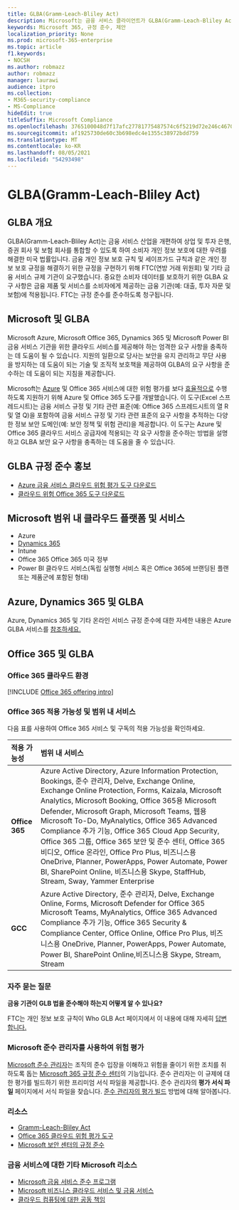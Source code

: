 ```yaml
---
title: GLBA(Gramm-Leach-Bliley Act)
description: Microsoft는 금융 서비스 클라이언트가 GLBA(Gramm-Leach-Bliley Act)의 개인 정보 및 보안 요구 사항을 준수할 수 있습니다.
keywords: Microsoft 365, 규정 준수, 제안
localization_priority: None
ms.prod: microsoft-365-enterprise
ms.topic: article
f1.keywords:
- NOCSH
ms.author: robmazz
author: robmazz
manager: laurawi
audience: itpro
ms.collection:
- M365-security-compliance
- MS-Compliance
hideEdit: true
titleSuffix: Microsoft Compliance
ms.openlocfilehash: 3765100048d7f17afc27781775487574c6f5219d72e246c4670ccbe91f91f307
ms.sourcegitcommit: af1925730de60c3b698edc4e1355c38972bdd759
ms.translationtype: MT
ms.contentlocale: ko-KR
ms.lasthandoff: 08/05/2021
ms.locfileid: "54293498"
---
```

# <a name="gramm-leach-bliley-act-glba"></a>GLBA(Gramm-Leach-Bliley Act)

## <a name="glba-overview"></a>GLBA 개요

GLBA(Gramm-Leach-Bliley Act)는 금융 서비스 산업을 개편하여 상업 및 투자 은행, 증권 회사 및 보험 회사를 통합할 수 있도록 하여 소비자 개인 정보 보호에 대한 우려를 해결한 미국 법률입니다. 금융 개인 정보 보호 규칙 및 세이프가드 규칙과 같은 개인 정보 보호 규정을 해결하기 위한 규정을 구현하기 위해 FTC(연방 거래 위원회) 및 기타 금융 서비스 규제 기관이 요구했습니다. 중요한 소비자 데이터를 보호하기 위한 GLBA 요구 사항은 금융 제품 및 서비스를 소비자에게 제공하는 금융 기관(예: 대출, 투자 자문 및 보험)에 적용됩니다. FTC는 규정 준수를 준수하도록 청구됩니다.

## <a name="microsoft-and-glba"></a>Microsoft 및 GLBA

Microsoft Azure, Microsoft Office 365, Dynamics 365 및 Microsoft Power BI 금융 서비스 기관을 위한 클라우드 서비스를 제공해야 하는 엄격한 요구 사항을 충족하는 데 도움이 될 수 있습니다. 지원의 일환으로 당사는 보안을 유지 관리하고 무단 사용을 방지하는 데 도움이 되는 기술 및 조직적 보호책을 제공하여 GLBA의 요구 사항을 준수하는 데 도움이 되는 지침을 제공합니다.

Microsoft는 [Azure](https://servicetrust.microsoft.com/ViewPage/TrustDocuments?command=Download&downloadType=Document&downloadId=6b218946-c235-4234-9beb-d557e39a3f44&docTab=6d000410-c9e9-11e7-9a91-892aae8839ad_Compliance_Guides) 및 Office 365 서비스에 대한 위험 평가를 보다 [효율적으로](https://servicetrust.microsoft.com/ViewPage/TrustDocuments?command=Download&downloadType=Document&downloadId=55702ffd-c35a-4619-8722-ab71c0c02002&docTab=6d000410-c9e9-11e7-9a91-892aae8839ad_Compliance_Guides) 수행하도록 지원하기 위해 Azure 및 Office 365 도구를 개발했습니다. 이 도구(Excel 스프레드시트)는 금융 서비스 규정 및 기타 관련 표준(예: Office 365 스프레드시트의 열 R 및 열 Q)을 포함하여 금융 서비스 규정 및 기타 관련 표준의 요구 사항을 추적하는 다양한 정보 보안 도메인(예: 보안 정책 및 위험 관리)을 제공합니다. 이 도구는 Azure 및 Office 365 클라우드 서비스 공급자에 적용되는 각 요구 사항을 준수하는 방법을 설명하고 GLBA 보안 요구 사항을 충족하는 데 도움을 줄 수 있습니다.

## <a name="promote-your-glba-compliance"></a>GLBA 규정 준수 홍보

- [Azure 금융 서비스 클라우드 위험 평가 도구 다운로드](https://servicetrust.microsoft.com/ViewPage/TrustDocuments?command=Download&downloadType=Document&downloadId=6b218946-c235-4234-9beb-d557e39a3f44&docTab=6d000410-c9e9-11e7-9a91-892aae8839ad_Compliance_Guides)
- [클라우드 위험 Office 365 도구 다운로드](https://servicetrust.microsoft.com/ViewPage/TrustDocuments?command=Download&downloadType=Document&downloadId=55702ffd-c35a-4619-8722-ab71c0c02002&docTab=6d000410-c9e9-11e7-9a91-892aae8839ad_Compliance_Guides)

## <a name="microsoft-in-scope-cloud-platforms--services"></a>Microsoft 범위 내 클라우드 플랫폼 및 서비스

- Azure
- [Dynamics 365](https://aka.ms/d365-compliance-list)
- Intune
- Office 365 Office 365 미국 정부
- Power BI 클라우드 서비스(독립 실행형 서비스 혹은 Office 365에 브랜딩된 플랜 또는 제품군에 포함된 형태)

## <a name="azure-dynamics-365-and-glba"></a>Azure, Dynamics 365 및 GLBA

Azure, Dynamics 365 및 기타 온라인 서비스 규정 준수에 대한 자세한 내용은 Azure GLBA 서비스를 [참조하세요.](/azure/compliance/offerings/offering-glba-us)

## <a name="office-365-and-glba"></a>Office 365 및 GLBA

### <a name="office-365-cloud-environments"></a>Office 365 클라우드 환경

[!INCLUDE [Office 365 offering intro](../includes/o365-offering-introduction.md)]

### <a name="office-365-applicability-and-in-scope-services"></a>Office 365 적용 가능성 및 범위 내 서비스

다음 표를 사용하여 Office 365 서비스 및 구독의 적용 가능성을 확인하세요.

| **적용 가능성** | **범위 내 서비스** |
|:------------------|:----------------------|
| **Office 365** | Azure Active Directory, Azure Information Protection, Bookings, 준수 관리자, Delve, Exchange Online, Exchange Online Protection, Forms, Kaizala, Microsoft Analytics, Microsoft Booking, Office 365용 Microsoft Defender, Microsoft Graph, Microsoft Teams, 웹용 Microsoft To-Do, MyAnalytics, Office 365 Advanced Compliance 추가 기능, Office 365 Cloud App Security, Office 365 그룹, Office 365 보안 및 준수 센터, Office 365 비디오, Office 온라인, Office Pro Plus, 비즈니스용 OneDrive, Planner, PowerApps, Power Automate, Power BI, SharePoint Online, 비즈니스용 Skype, StaffHub, Stream, Sway, Yammer Enterprise |
| **GCC** | Azure Active Directory, 준수 관리자, Delve, Exchange Online, Forms, Microsoft Defender for Office 365 Microsoft Teams, MyAnalytics, Office 365 Advanced Compliance 추가 기능, Office 365 Security & Compliance Center, Office Online, Office Pro Plus, 비즈니스용 OneDrive, Planner, PowerApps, Power Automate, Power BI, SharePoint Online,비즈니스용 Skype, Stream, Stream |

### <a name="frequently-asked-questions"></a>자주 묻는 질문

**금융 기관이 GLB 법을 준수해야 하는지 어떻게 알 수 있나요?**

FTC는 개인 정보 보호 규칙이 Who GLB Act 페이지에서 이 내용에 대해 자세히 [답변합니다.](https://www.ftc.gov/tips-advice/business-center/guidance/how-comply-privacy-consumer-financial-information-rule-gramm#whois)

### <a name="use-microsoft-compliance-manager-to-assess-your-risk"></a>Microsoft 준수 관리자를 사용하여 위험 평가

[Microsoft 준수 관리자](/microsoft-365/compliance/compliance-manager)는 조직의 준수 입장을 이해하고 위험을 줄이기 위한 조치를 취하도록 돕는 [Microsoft 365 규정 준수 센터](/microsoft-365/compliance/microsoft-365-compliance-center)의 기능입니다. 준수 관리자는 이 규제에 대한 평가를 빌드하기 위한 프리미엄 서식 파일을 제공합니다. 준수 관리자의 **평가 서식 파일** 페이지에서 서식 파일을 찾습니다. [준수 관리자의 평가 빌드](/microsoft-365/compliance/compliance-manager-assessments) 방법에 대해 알아봅니다.

### <a name="resources"></a>리소스

- [Gramm-Leach-Bliley Act](https://www.ftc.gov/tips-advice/business-center/privacy-and-security/gramm-leach-bliley-act)
- [Office 365 클라우드 위험 평가 도구](https://servicetrust.microsoft.com/ViewPage/TrustDocuments?command=Download&downloadType=Document&downloadId=55702ffd-c35a-4619-8722-ab71c0c02002&docTab=6d000410-c9e9-11e7-9a91-892aae8839ad_Compliance_Guides)
- [Microsoft 보안 센터의 규정 준수](https://www.microsoft.com/trust-center/compliance/compliance-overview)

### <a name="other-microsoft-resources-for-financial-services"></a>금융 서비스에 대한 기타 Microsoft 리소스

- [Microsoft 금융 서비스 준수 프로그램](https://www.microsoft.com/download/details.aspx?id=55332)
- [Microsoft 비즈니스 클라우드 서비스 및 금융 서비스](https://www.microsoft.com/trustcenter/cloudservices/financialservices)
- [클라우드 컴퓨팅에 대한 공동 책임](https://aka.ms/sharedresponsibility)
